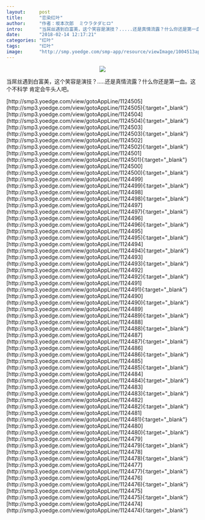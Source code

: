 ```yaml
---
layout:     post
title:      "恋染红叶"
author:     "作者：坂本次郎  ミウラタダヒロ"
intro:      "当屌丝遇到白富美，这个笑容是演技？.....还是真情流露？什么你还是第一血。这个不科学 肯定会牛头人吧。"
date:       "2018-02-14 12:17:21"
categories: "红叶"
tags:       "红叶"
image:      "http://smp.yoedge.com/smp-app/resource/viewImage/1004513appline.png"
---
```

<div style="text-align: center">
<p><img src="http://smp.yoedge.com/smp-app/resource/viewImage/1004513appline.png"/></p>
</div>
<p class="post-meta">
<span>当屌丝遇到白富美，这个笑容是演技？.....还是真情流露？什么你还是第一血。这个不科学 肯定会牛头人吧。</span>
</p>
[http://smp3.yoedge.com/view/gotoAppLine/1124505](http://smp3.yoedge.com/view/gotoAppLine/1124505){:target="_blank"}
[http://smp3.yoedge.com/view/gotoAppLine/1124504](http://smp3.yoedge.com/view/gotoAppLine/1124504){:target="_blank"}
[http://smp3.yoedge.com/view/gotoAppLine/1124503](http://smp3.yoedge.com/view/gotoAppLine/1124503){:target="_blank"}
[http://smp3.yoedge.com/view/gotoAppLine/1124502](http://smp3.yoedge.com/view/gotoAppLine/1124502){:target="_blank"}
[http://smp3.yoedge.com/view/gotoAppLine/1124501](http://smp3.yoedge.com/view/gotoAppLine/1124501){:target="_blank"}
[http://smp3.yoedge.com/view/gotoAppLine/1124500](http://smp3.yoedge.com/view/gotoAppLine/1124500){:target="_blank"}
[http://smp3.yoedge.com/view/gotoAppLine/1124499](http://smp3.yoedge.com/view/gotoAppLine/1124499){:target="_blank"}
[http://smp3.yoedge.com/view/gotoAppLine/1124498](http://smp3.yoedge.com/view/gotoAppLine/1124498){:target="_blank"}
[http://smp3.yoedge.com/view/gotoAppLine/1124497](http://smp3.yoedge.com/view/gotoAppLine/1124497){:target="_blank"}
[http://smp3.yoedge.com/view/gotoAppLine/1124496](http://smp3.yoedge.com/view/gotoAppLine/1124496){:target="_blank"}
[http://smp3.yoedge.com/view/gotoAppLine/1124495](http://smp3.yoedge.com/view/gotoAppLine/1124495){:target="_blank"}
[http://smp3.yoedge.com/view/gotoAppLine/1124494](http://smp3.yoedge.com/view/gotoAppLine/1124494){:target="_blank"}
[http://smp3.yoedge.com/view/gotoAppLine/1124493](http://smp3.yoedge.com/view/gotoAppLine/1124493){:target="_blank"}
[http://smp3.yoedge.com/view/gotoAppLine/1124492](http://smp3.yoedge.com/view/gotoAppLine/1124492){:target="_blank"}
[http://smp3.yoedge.com/view/gotoAppLine/1124491](http://smp3.yoedge.com/view/gotoAppLine/1124491){:target="_blank"}
[http://smp3.yoedge.com/view/gotoAppLine/1124490](http://smp3.yoedge.com/view/gotoAppLine/1124490){:target="_blank"}
[http://smp3.yoedge.com/view/gotoAppLine/1124489](http://smp3.yoedge.com/view/gotoAppLine/1124489){:target="_blank"}
[http://smp3.yoedge.com/view/gotoAppLine/1124488](http://smp3.yoedge.com/view/gotoAppLine/1124488){:target="_blank"}
[http://smp3.yoedge.com/view/gotoAppLine/1124487](http://smp3.yoedge.com/view/gotoAppLine/1124487){:target="_blank"}
[http://smp3.yoedge.com/view/gotoAppLine/1124486](http://smp3.yoedge.com/view/gotoAppLine/1124486){:target="_blank"}
[http://smp3.yoedge.com/view/gotoAppLine/1124485](http://smp3.yoedge.com/view/gotoAppLine/1124485){:target="_blank"}
[http://smp3.yoedge.com/view/gotoAppLine/1124484](http://smp3.yoedge.com/view/gotoAppLine/1124484){:target="_blank"}
[http://smp3.yoedge.com/view/gotoAppLine/1124483](http://smp3.yoedge.com/view/gotoAppLine/1124483){:target="_blank"}
[http://smp3.yoedge.com/view/gotoAppLine/1124482](http://smp3.yoedge.com/view/gotoAppLine/1124482){:target="_blank"}
[http://smp3.yoedge.com/view/gotoAppLine/1124481](http://smp3.yoedge.com/view/gotoAppLine/1124481){:target="_blank"}
[http://smp3.yoedge.com/view/gotoAppLine/1124480](http://smp3.yoedge.com/view/gotoAppLine/1124480){:target="_blank"}
[http://smp3.yoedge.com/view/gotoAppLine/1124479](http://smp3.yoedge.com/view/gotoAppLine/1124479){:target="_blank"}
[http://smp3.yoedge.com/view/gotoAppLine/1124478](http://smp3.yoedge.com/view/gotoAppLine/1124478){:target="_blank"}
[http://smp3.yoedge.com/view/gotoAppLine/1124477](http://smp3.yoedge.com/view/gotoAppLine/1124477){:target="_blank"}
[http://smp3.yoedge.com/view/gotoAppLine/1124476](http://smp3.yoedge.com/view/gotoAppLine/1124476){:target="_blank"}
[http://smp3.yoedge.com/view/gotoAppLine/1124475](http://smp3.yoedge.com/view/gotoAppLine/1124475){:target="_blank"}
[http://smp3.yoedge.com/view/gotoAppLine/1124474](http://smp3.yoedge.com/view/gotoAppLine/1124474){:target="_blank"}


